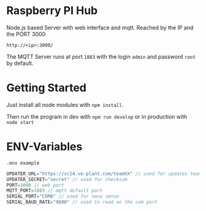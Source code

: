 # Raspberry PI Hub

Node.js based Server with web interface and mqtt. Reached by the IP and the PORT 3000

```
http://<ip>:3000/
```

The MQTT Server runs at port `1883` with the login `admin` and password `root` by default.

# Getting Started

Just install all node modules with `npm install`. 

Then run the program in dev with `npm run develop` or in production with `node start`

# ENV-Variables

`.env example`
```javascript
UPDATER_URL="https://sc24.ve-plant.com/teamXX" // used for updates team number XX should be changed
UPDATER_SECRET="secret" // used for checksum
PORT=3000 // web port
MQTT_PORT=1883 // mqtt default port
SERIAL_PORT="COM8" // used for nano sense
SERIAL_BAUD_RATE="9600" // used to read on the com port
```